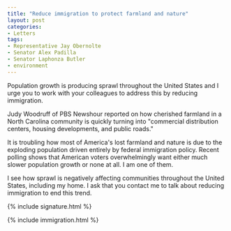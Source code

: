 ```yaml
---
title: "Reduce immigration to protect farmland and nature"
layout: post
categories:
- Letters
tags: 
- Representative Jay Obernolte
- Senator Alex Padilla
- Senator Laphonza Butler
- environment
---
```


Population growth is producing sprawl throughout the United States and I urge you to work with your colleagues to address this by reducing immigration.

Judy Woodruff of PBS Newshour reported on how cherished farmland in a North Carolina community is quickly turning into "commercial distribution centers, housing developments, and public roads."

It is troubling how most of America's lost farmland and nature is due to the exploding population driven entirely by federal immigration policy. Recent polling shows that American voters overwhelmingly want either much slower population growth or none at all. I am one of them.

I see how sprawl is negatively affecting communities throughout the United States, including my home. I ask that you contact me to talk about reducing immigration to end this trend.

{% include signature.html %}

{% include immigration.html %}

